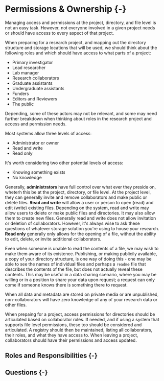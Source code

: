 # Permissions & Ownership {-}

Managing access and permissions at the project, directory, and file level is not an easy task. However, not everyone involved in a given project needs or should have access to every aspect of that project.

When preparing for a research project, and mapping out the directory structure and storage locations that will be used, we should think about the following roles and which should have access to what parts of a project:

* Primary investigator
* Lead researcher
* Lab manager
* Research collaborators
* Graduate assistants
* Undergraduate assistants
* Funders
* Editors and Reviewers
* The public

Depending, some of these actors may not be relevant, and some may need further breakdown when thinking about roles in the research project and access and permission needs.

Most systems allow three levels of access:

* Administrator or owner
* Read and write
* Read only

It's worth considering two other potential levels of access:

* Knowing something exists
* No knowledge

Generally, **administrators** have full control over what ever they preside on, wheterh this be at the project, directory, or file level. At the project level, they can generally invite and remove collaborators and make public or delete files. **Read and write** will allow a user or person to open (read) and edit (write) existing files. Depending on the system, read and write may allow users to delete or make public files and directories. It may also allow them to create new files. Generally read and write does not allow invitation or deletion of collaborators. However, it's always wise to ask these questions of whatever storage solution you're using to house your research. **Read only** generally only allows for the opening of a file, without the ability to edit, delete, or invite additional collaborators.

Even when someone is unable to read the contents of a file, we may wish to make them aware of its existence. Publishing, or making publicily available, a copy of your directory structure, is one way of doing this - one may be able to see the names of individual files and perhaps a `readme` file that describes the contents of the file, but does not actually reveal these contents. This may be useful in a data sharing scenario, where you may be willing or in a position to share your data upon request; a request can only come if someone knows there is something there to request.

When all data and metadata are stored on private media or are unpublished, non-collaborators will have zero knowledge of any of your research data or other files.

When prepaing for a project, access permissions for directories should be articulated based on collaborator roles. If needed, and if using a system that supports file level permissions, these too should be considered and articulated. A registry should then be maintained, listing all collaborators, their roles, and what they have access to. When leaving a project, collaborators should have their permissions and access updated.

## Roles and Responsibilities {-}

## Questions {-}
